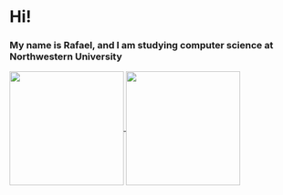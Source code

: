 # Hi! 
### My name is Rafael, and I am studying computer science at Northwestern University

<a href="https://github.com/anuraghazra/github-readme-stats">
  <img height=200 align="center" src="https://github-readme-stats-sigma-peach-15.vercel.app/api?username=raffib04" />
</a>
<a href="https://github.com/anuraghazra/convoychat">
  <img height=200 align="center" src="https://github-readme-stats-sigma-peach-15.vercel.app/api/top-langs/?username=raffib04" />
</a>
